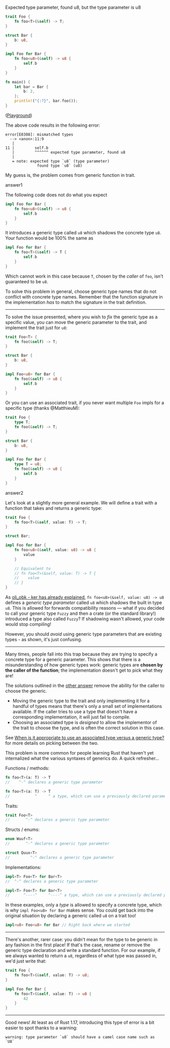 Expected type parameter, found u8, but the type parameter is u8

```rust
trait Foo {
    fn foo<T>(&self) -> T;
}

struct Bar {
    b: u8,
}

impl Foo for Bar {
    fn foo<u8>(&self) -> u8 {
        self.b
    }
}

fn main() {
    let bar = Bar {
        b: 2,
    };
    println!("{:?}", bar.foo());
}
```

([Playground](https://play.rust-lang.org/?gist=fa601bca89894e0150306a2e1b57841a&version=stable&backtrace=0))

The above code results in the following error:

```none
error[E0308]: mismatched types
  --> <anon>:11:9
   |
11 |         self.b
   |         ^^^^^^ expected type parameter, found u8
   |
   = note: expected type `u8` (type parameter)
              found type `u8` (u8)
```

My guess is, the problem comes from generic function in trait.

answer1

The following code does not do what you expect

```rust
impl Foo for Bar {
    fn foo<u8>(&self) -> u8 {
        self.b
    }
}
```

It introduces a generic type called `u8` which shadows the concrete type `u8`. Your function would be 100% the same as

```rust
impl Foo for Bar {
    fn foo<T>(&self) -> T {
        self.b
    }
}
```

Which cannot work in this case because `T`, chosen by the *caller* of `foo`, isn't guaranteed to be `u8`.

To solve this problem in general, choose generic type names that do not conflict with concrete type names. Remember that the function signature in the implementation *has* to match the signature in the trait definition.

------

To solve the issue presented, where you wish to *fix* the generic type as a specific value, you can move the generic parameter to the trait, and implement the trait just for `u8`:

```rust
trait Foo<T> {
    fn foo(&self) -> T;
}

struct Bar {
    b: u8,
}

impl Foo<u8> for Bar {
    fn foo(&self) -> u8 {
        self.b
    }
}
```

Or you can use an associated trait, if you never want multiple `Foo` impls for a specific type (thanks @MatthieuM):

```rust
trait Foo {
    type T;
    fn foo(&self) -> T;
}

struct Bar {
    b: u8,
}

impl Foo for Bar {
    type T = u8;
    fn foo(&self) -> u8 {
        self.b
    }
}
```

answer2

Let's look at a slightly more general example. We will define a trait with a function that takes and returns a generic type:

```rust
trait Foo {
    fn foo<T>(&self, value: T) -> T;
}

struct Bar;

impl Foo for Bar {
    fn foo<u8>(&self, value: u8) -> u8 {
        value
    }

    // Equivalent to 
    // fn foo<T>(&self, value: T) -> T {
    //    value
    // }
}
```

As [oli_obk - ker has already explained](https://stackoverflow.com/a/37410775/155423), `fn foo<u8>(&self, value: u8) -> u8` defines a *generic type parameter* called `u8` which shadows the built in type `u8`. This is allowed for forwards compatibility reasons — what if you decided to call your generic type `Fuzzy` and then a crate (or the standard library!) introduced a type also called `Fuzzy`? If shadowing wasn't allowed, your code would stop compiling!

However, you should *avoid* using generic type parameters that are existing types - as shown, it's just confusing.

------

Many times, people fall into this trap because they are trying to specify a concrete type for a generic parameter. This shows that there is a misunderstanding of how generic types work: generic types are **chosen by the caller of the function**; the implementation doesn't get to pick what they are!

The solutions outlined in the [other answer](https://stackoverflow.com/a/37410775/155423) remove the ability for the caller to choose the generic.

- Moving the generic type to the trait and only implementing it for a handful of types means that there's only a small set of implementations available. If the caller tries to use a type that doesn't have a corresponding implementation, it will just fail to compile.
- Choosing an associated type is *designed* to allow the implementor of the trait to choose the type, and is often the correct solution in this case.

See [When is it appropriate to use an associated type versus a generic type?](https://stackoverflow.com/q/32059370/155423) for more details on picking between the two.

This problem is more common for people learning Rust that haven't yet internalized what the various syntaxes of generics do. A quick refresher...

Functions / methods:

```rust
fn foo<T>(a: T) -> T
//    ^-^ declares a generic type parameter

fn foo<T>(a: T) -> T
//           ^     ^ a type, which can use a previously declared parameter
```

Traits:

```rust
trait Foo<T>
//       ^-^ declares a generic type parameter
```

Structs / enums:

```rust
enum Wuuf<T>
//       ^-^ declares a generic type parameter

struct Quux<T>
//         ^-^ declares a generic type parameter
```

Implementations:

```rust
impl<T> Foo<T> for Bar<T>
//  ^-^ declares a generic type parameter

impl<T> Foo<T> for Bar<T>
//      ^----^     ^----^ a type, which can use a previously declared parameter
```

In these examples, only a *type* is allowed to specify a concrete type, which is why `impl Foo<u8> for Bar` makes sense. You could get back into the original situation by declaring a generic called `u8` on a trait too!

```rust
impl<u8> Foo<u8> for Bar // Right back where we started
```

------

There's another, rarer case: you didn't mean for the type to be generic in any fashion in the first place! If that's the case, rename or remove the generic type declaration and write a standard function. For our example, if we always wanted to return a `u8`, regardless of what type was passed in, we'd just write that:

```rust
trait Foo {
    fn foo<T>(&self, value: T) -> u8;
}

impl Foo for Bar {
    fn foo<T>(&self, value: T) -> u8 {
        42
    }
}
```

------

Good news! At least as of Rust 1.17, introducing this type of error is a bit easier to spot thanks to a warning:

```none
warning: type parameter `u8` should have a camel case name such as `U8`
```

